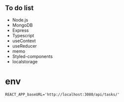 ## To do list

- Node.js
- MongoDB
- Express
- Typescript
- useContext
- useReducer
- memo
- Styled-components
- localstorage

# env

`REACT_APP_baseURL='http://localhost:3080/api/tasks/'`

